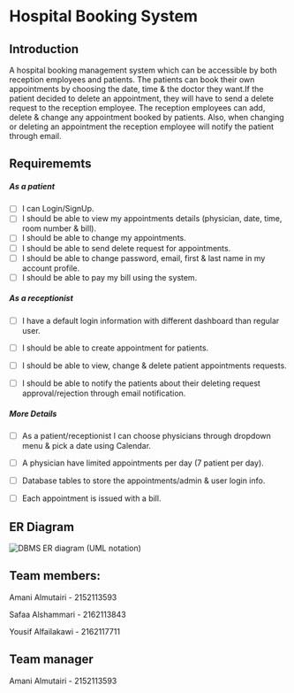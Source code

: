 # Hospital Booking System

## Introduction 

A hospital booking management system which can be accessible by both reception employees and patients. The patients can book their own appointments by choosing the date, time & the doctor they want.If the patient decided to delete an appointment, they will have to send a delete request to the reception employee. The reception employees can add, delete & change any appointment booked by patients. Also, when changing or deleting an appointment the reception employee will notify the patient through email.

## Requirememts 

##### As a patient 
- [ ] I can Login/SignUp.
- [ ] I should be able to view my appointments details (physician, date, time, room number & bill).
- [ ] I should be able to change my appointments.
- [ ] I should be able to send delete request for appointments.
- [ ] I should be able to change password, email, first & last name in my account profile.
- [ ] I should be able to pay my bill using the system.

##### As a receptionist
- [ ] I have a default login information with different dashboard than regular user.
- [ ] I should be able to create appointment for patients.
- [ ] I should be able to view, change & delete patient appointments requests.
- [ ] I should be able to notify the patients about  their deleting request approval/rejection through email notification.


##### More Details
- [ ] As a patient/receptionist I can choose physicians through dropdown menu & pick a date using Calendar.
- [ ] A physician have limited appointments per day (7 patient per day).
- [ ] Database tables to store the appointments/admin & user login info.
- [ ] Each appointment is issued with a bill.


## ER Diagram 
![DBMS ER diagram (UML notation)](https://user-images.githubusercontent.com/75279870/121149825-aae26c00-c84b-11eb-9dce-f31b04ab3151.png)



## Team members:
Amani Almutairi - 2152113593

Safaa Alshammari - 2162113843

Yousif Alfailakawi - 2162117711

## Team manager
Amani Almutairi - 2152113593

